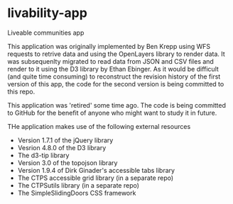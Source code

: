 # livability-app
Liveable communities app

This application was originally implemented by Ben Krepp using WFS requests to retrive data and using the OpenLayers library to render data. It was subsequenlty migrated to read data from JSON and CSV files and render to it using the D3 library by Ethan Ebinger. As it would be difficult (and quite time consuming) to reconstruct the revision history of the first version of this app, the code for the second version is being committed to this repo.

This application was 'retired' some time ago. The code is being committed to GitHub for the benefit of anyone who might want to study it in future.

THe application makes use of the following external resources

* Version 1.7.1 of the jQuery library
* Vesrion 4.8.0 of the D3 library
* The d3-tip library
* Version 3.0 of the topojson library
* Version 1.9.4 of Dirk Ginader's accessible tabs library
* The CTPS accessible grid library (in a separate repo)
* The CTPSutils library (in a separate repo)
* The SimpleSlidingDoors CSS framework
